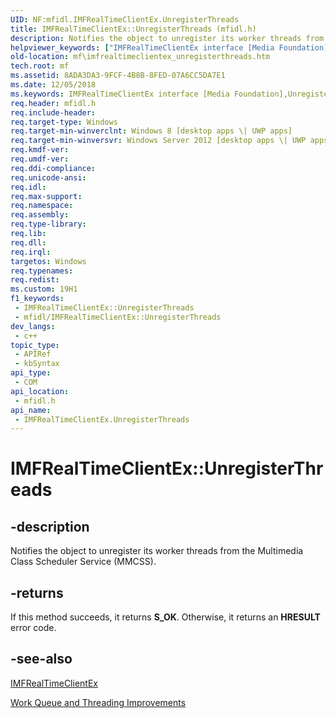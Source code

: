 ```yaml
---
UID: NF:mfidl.IMFRealTimeClientEx.UnregisterThreads
title: IMFRealTimeClientEx::UnregisterThreads (mfidl.h)
description: Notifies the object to unregister its worker threads from the Multimedia Class Scheduler Service (MMCSS).
helpviewer_keywords: ["IMFRealTimeClientEx interface [Media Foundation]","UnregisterThreads method","IMFRealTimeClientEx.UnregisterThreads","IMFRealTimeClientEx::UnregisterThreads","UnregisterThreads","UnregisterThreads method [Media Foundation]","UnregisterThreads method [Media Foundation]","IMFRealTimeClientEx interface","mf.imfrealtimeclientex_unregisterthreads","mfidl/IMFRealTimeClientEx::UnregisterThreads"]
old-location: mf\imfrealtimeclientex_unregisterthreads.htm
tech.root: mf
ms.assetid: 8ADA3DA3-9FCF-4B8B-8FED-07A6CC5DA7E1
ms.date: 12/05/2018
ms.keywords: IMFRealTimeClientEx interface [Media Foundation],UnregisterThreads method, IMFRealTimeClientEx.UnregisterThreads, IMFRealTimeClientEx::UnregisterThreads, UnregisterThreads, UnregisterThreads method [Media Foundation], UnregisterThreads method [Media Foundation],IMFRealTimeClientEx interface, mf.imfrealtimeclientex_unregisterthreads, mfidl/IMFRealTimeClientEx::UnregisterThreads
req.header: mfidl.h
req.include-header: 
req.target-type: Windows
req.target-min-winverclnt: Windows 8 [desktop apps \| UWP apps]
req.target-min-winversvr: Windows Server 2012 [desktop apps \| UWP apps]
req.kmdf-ver: 
req.umdf-ver: 
req.ddi-compliance: 
req.unicode-ansi: 
req.idl: 
req.max-support: 
req.namespace: 
req.assembly: 
req.type-library: 
req.lib: 
req.dll: 
req.irql: 
targetos: Windows
req.typenames: 
req.redist: 
ms.custom: 19H1
f1_keywords:
 - IMFRealTimeClientEx::UnregisterThreads
 - mfidl/IMFRealTimeClientEx::UnregisterThreads
dev_langs:
 - c++
topic_type:
 - APIRef
 - kbSyntax
api_type:
 - COM
api_location:
 - mfidl.h
api_name:
 - IMFRealTimeClientEx.UnregisterThreads
---
```


# IMFRealTimeClientEx::UnregisterThreads


## -description

Notifies the object to unregister its worker threads from the Multimedia Class Scheduler Service (MMCSS).



## -returns

If this method succeeds, it returns <b>S_OK</b>. Otherwise, it returns an <b>HRESULT</b> error code.

## -see-also

<a href="/windows/desktop/api/mfidl/nn-mfidl-imfrealtimeclientex">IMFRealTimeClientEx</a>



<a href="/windows/desktop/medfound/media-foundation-work-queue-and-threading-improvements">Work Queue and Threading Improvements</a>
